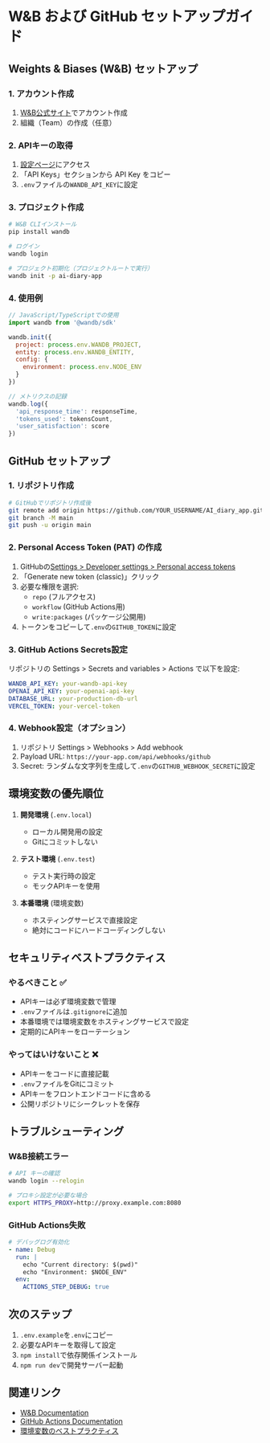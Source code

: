 # W&B および GitHub セットアップガイド

## Weights & Biases (W&B) セットアップ

### 1. アカウント作成
1. [W&B公式サイト](https://wandb.ai/site)でアカウント作成
2. 組織（Team）の作成（任意）

### 2. APIキーの取得
1. [設定ページ](https://wandb.ai/settings)にアクセス
2. 「API Keys」セクションから API Key をコピー
3. `.env`ファイルの`WANDB_API_KEY`に設定

### 3. プロジェクト作成
```bash
# W&B CLIインストール
pip install wandb

# ログイン
wandb login

# プロジェクト初期化（プロジェクトルートで実行）
wandb init -p ai-diary-app
```

### 4. 使用例
```javascript
// JavaScript/TypeScriptでの使用
import wandb from '@wandb/sdk'

wandb.init({
  project: process.env.WANDB_PROJECT,
  entity: process.env.WANDB_ENTITY,
  config: {
    environment: process.env.NODE_ENV
  }
})

// メトリクスの記録
wandb.log({
  'api_response_time': responseTime,
  'tokens_used': tokensCount,
  'user_satisfaction': score
})
```

## GitHub セットアップ

### 1. リポジトリ作成
```bash
# GitHubでリポジトリ作成後
git remote add origin https://github.com/YOUR_USERNAME/AI_diary_app.git
git branch -M main
git push -u origin main
```

### 2. Personal Access Token (PAT) の作成
1. GitHubの[Settings > Developer settings > Personal access tokens](https://github.com/settings/tokens)
2. 「Generate new token (classic)」クリック
3. 必要な権限を選択:
   - `repo` (フルアクセス)
   - `workflow` (GitHub Actions用)
   - `write:packages` (パッケージ公開用)
4. トークンをコピーして`.env`の`GITHUB_TOKEN`に設定

### 3. GitHub Actions Secrets設定
リポジトリの Settings > Secrets and variables > Actions で以下を設定:

```yaml
WANDB_API_KEY: your-wandb-api-key
OPENAI_API_KEY: your-openai-api-key
DATABASE_URL: your-production-db-url
VERCEL_TOKEN: your-vercel-token
```

### 4. Webhook設定（オプション）
1. リポジトリ Settings > Webhooks > Add webhook
2. Payload URL: `https://your-app.com/api/webhooks/github`
3. Secret: ランダムな文字列を生成して`.env`の`GITHUB_WEBHOOK_SECRET`に設定

## 環境変数の優先順位

1. **開発環境** (`.env.local`)
   - ローカル開発用の設定
   - Gitにコミットしない

2. **テスト環境** (`.env.test`)
   - テスト実行時の設定
   - モックAPIキーを使用

3. **本番環境** (環境変数)
   - ホスティングサービスで直接設定
   - 絶対にコードにハードコーディングしない

## セキュリティベストプラクティス

### やるべきこと ✅
- APIキーは必ず環境変数で管理
- `.env`ファイルは`.gitignore`に追加
- 本番環境では環境変数をホスティングサービスで設定
- 定期的にAPIキーをローテーション

### やってはいけないこと ❌
- APIキーをコードに直接記載
- `.env`ファイルをGitにコミット
- APIキーをフロントエンドコードに含める
- 公開リポジトリにシークレットを保存

## トラブルシューティング

### W&B接続エラー
```bash
# API キーの確認
wandb login --relogin

# プロキシ設定が必要な場合
export HTTPS_PROXY=http://proxy.example.com:8080
```

### GitHub Actions失敗
```yaml
# デバッグログ有効化
- name: Debug
  run: |
    echo "Current directory: $(pwd)"
    echo "Environment: $NODE_ENV"
  env:
    ACTIONS_STEP_DEBUG: true
```

## 次のステップ

1. `.env.example`を`.env`にコピー
2. 必要なAPIキーを取得して設定
3. `npm install`で依存関係インストール
4. `npm run dev`で開発サーバー起動

## 関連リンク

- [W&B Documentation](https://docs.wandb.ai/)
- [GitHub Actions Documentation](https://docs.github.com/actions)
- [環境変数のベストプラクティス](https://12factor.net/config)